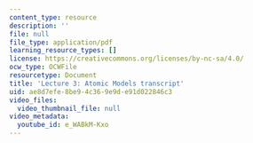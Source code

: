 ```yaml
---
content_type: resource
description: ''
file: null
file_type: application/pdf
learning_resource_types: []
license: https://creativecommons.org/licenses/by-nc-sa/4.0/
ocw_type: OCWFile
resourcetype: Document
title: 'Lecture 3: Atomic Models transcript'
uid: ae8d7efe-8be9-4c36-9e9d-e91d022846c3
video_files:
  video_thumbnail_file: null
video_metadata:
  youtube_id: e_WABkM-Kxo
---
```


